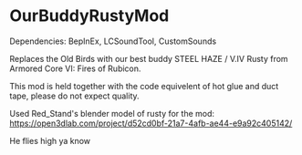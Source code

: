 # OurBuddyRustyMod

Dependencies: BepInEx, LCSoundTool, CustomSounds

Replaces the Old Birds with our best buddy STEEL HAZE / V.IV Rusty from Armored Core VI: Fires of Rubicon. 

This mod is held together with the code equivelent of hot glue and duct tape, please do not expect quality.

Used Red_Stand's blender model of rusty for the mod: https://open3dlab.com/project/d52cd0bf-21a7-4afb-ae44-e9a92c405142/

He flies high ya know
